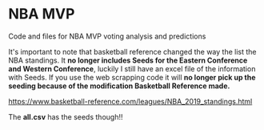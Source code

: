 # NBA MVP
 Code and files for NBA MVP voting analysis and predictions

It's important to note that basketball reference changed the way the list the NBA standings. It **no longer includes Seeds for the Eastern Conference and Western Conference**, luckily I still have an excel file of the information with Seeds. If you use the web scrapping code it will **no longer pick up the seeding because of the modification Basketball Reference made.** 

https://www.basketball-reference.com/leagues/NBA_2019_standings.html

The **all.csv** has the seeds though!!
